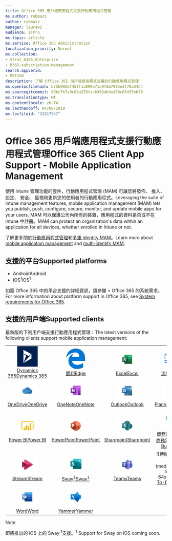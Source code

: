 ```yaml
---
title: Office 365 用戶端應用程式支援行動應用程式管理
ms.author: robmazz
author: robmazz
manager: laurawi
audience: ITPro
ms.topic: article
ms.service: Office 365 Administration
localization_priority: Normal
ms.collection:
- Strat_O365_Enterprise
- M365-subscription-management
search.appverid:
- MET150
description: 了解 Office 365 用戶端應用程式支援的行動應用程式管理
ms.openlocfilehash: b75b992bf45ff1a899e71a9f6b7903e3f78a34d4
ms.sourcegitcommit: 80bc767a9c88a259facb3894b9a168c85d35eb70
ms.translationtype: MT
ms.contentlocale: zh-TW
ms.lasthandoff: 04/08/2019
ms.locfileid: "31517547"
---
```

# <a name="office-365-client-app-support---mobile-application-management"></a><span data-ttu-id="309cb-103">Office 365 用戶端應用程式支援行動應用程式管理</span><span class="sxs-lookup"><span data-stu-id="309cb-103">Office 365 Client App Support - Mobile Application Management</span></span>

<span data-ttu-id="309cb-104">使用 Intune 管理功能的套件，行動應用程式管理 (MAM) 可讓您將發佈、 推入、 設定、 安全、 監視和更新您的使用者的行動應用程式。</span><span class="sxs-lookup"><span data-stu-id="309cb-104">Leveraging the suite of Intune management features, mobile application management (MAM) lets you publish, push, configure, secure, monitor, and update mobile apps for your users.</span></span> <span data-ttu-id="309cb-105">MAM 可以保護公司內所有的裝置，應用程式的資料是否或不在 Intune 中註冊。</span><span class="sxs-lookup"><span data-stu-id="309cb-105">MAM can protect an organization's data within an application for all devices, whether enrolled in Intune or not.</span></span>

<span data-ttu-id="309cb-106">了解更多關於[行動應用程式管理](https://docs.microsoft.com/intune/mam-faq)和[多重 identity MAM](https://docs.microsoft.com/intune/app-protection-policy)。</span><span class="sxs-lookup"><span data-stu-id="309cb-106">Learn more about [mobile application management](https://docs.microsoft.com/intune/mam-faq) and [multi-identity MAM](https://docs.microsoft.com/intune/app-protection-policy).</span></span>

## <a name="supported-platforms"></a><span data-ttu-id="309cb-107">支援的平台</span><span class="sxs-lookup"><span data-stu-id="309cb-107">Supported platforms</span></span>

 - <span data-ttu-id="309cb-108">Android</span><span class="sxs-lookup"><span data-stu-id="309cb-108">Android</span></span>
 - <span data-ttu-id="309cb-109">iOS<sup>1</sup></span><span class="sxs-lookup"><span data-stu-id="309cb-109">iOS<sup>1</sup></span></span>

<span data-ttu-id="309cb-110">如需 Office 365 中的平台支援的詳細資訊，請參閱 < <b0>Office 365 的系統需求</b0>。</span><span class="sxs-lookup"><span data-stu-id="309cb-110">For more information about platform support in Office 365, see [System requirements for Office 365](https://products.office.com/office-system-requirements).</span></span>

## <a name="supported-clients"></a><span data-ttu-id="309cb-111">支援的用戶端</span><span class="sxs-lookup"><span data-stu-id="309cb-111">Supported clients</span></span>

<span data-ttu-id="309cb-112">最新版的下列用戶端支援行動應用程式管理：</span><span class="sxs-lookup"><span data-stu-id="309cb-112">The latest versions of the following clients support mobile application management:</span></span>

| | | | | | |
|:---:|:---:|:---:|:---:|:---:|:---:|
| ![Dynamics 365 圖示](media/o365-dynamics365-64x64.png) <br> [<span data-ttu-id="309cb-114">Dynamics 365</span><span class="sxs-lookup"><span data-stu-id="309cb-114">Dynamics 365</span></span>](https://dynamics.microsoft.com) | ![Edge 圖示](media/o365-edge-64x64.png) <br> [<span data-ttu-id="309cb-116">銳利</span><span class="sxs-lookup"><span data-stu-id="309cb-116">Edge</span></span>](https://www.microsoft.com/windows/microsoft-edge) | ![Excel 圖示](media/o365-excel-64x64.png) <br> [<span data-ttu-id="309cb-118">Excel</span><span class="sxs-lookup"><span data-stu-id="309cb-118">Excel</span></span>](https://products.office.com/excel) | ![流程圖示](media/o365-flow-64x64.png) <br> [<span data-ttu-id="309cb-120">流程</span><span class="sxs-lookup"><span data-stu-id="309cb-120">Flow</span></span>](https://flow.microsoft.com) | ![Kaizala 圖示](media/o365-kaizala-64x64.png) <br> [<span data-ttu-id="309cb-122">Kaizala</span><span class="sxs-lookup"><span data-stu-id="309cb-122">Kaizala</span></span>](https://products.office.com/en/business/microsoft-kaizala) 
| ![OneDrive 商務圖示](media/o365-OneDrive-64x64.png) <br> [<span data-ttu-id="309cb-124">OneDrive</span><span class="sxs-lookup"><span data-stu-id="309cb-124">OneDrive</span></span>](https://products.office.com/onedrive-for-business/online-cloud-storage) | ![OneNote 圖示](media/o365-OneNote-64x64.png) <br> [<span data-ttu-id="309cb-126">OneNote</span><span class="sxs-lookup"><span data-stu-id="309cb-126">OneNote</span></span>](https://products.office.com/onenote) | ![Outlook 圖示](media/o365-outlook-64x64.png) <br> [<span data-ttu-id="309cb-128">Outlook</span><span class="sxs-lookup"><span data-stu-id="309cb-128">Outlook</span></span>](https://products.office.com/outlook) | ![規劃圖示](media/o365-planner-64x64.png) <br> [<span data-ttu-id="309cb-130">Planner</span><span class="sxs-lookup"><span data-stu-id="309cb-130">Planner</span></span>](https://products.office.com/business/task-management-software) | ![PowerApps 圖示](media/o365-powerapps-64x64.png) <br> [<span data-ttu-id="309cb-132">PowerApps</span><span class="sxs-lookup"><span data-stu-id="309cb-132">PowerApps</span></span> ](https://powerapps.microsoft.com) 
| ![PowerBI 圖示](media/o365-powerbi-64x64.png) <br> [<span data-ttu-id="309cb-134">Power BI</span><span class="sxs-lookup"><span data-stu-id="309cb-134">Power BI</span></span>](https://powerbi.microsoft.com) | ![PowerPoint 圖示](media/o365-powerpoint-64x64.png) <br> [<span data-ttu-id="309cb-136">PowerPoint</span><span class="sxs-lookup"><span data-stu-id="309cb-136">PowerPoint</span></span>](https://products.office.com/powerpoint) | ![SharePoint 圖示](media/o365-sharepoint-64x64.png) <br> [<span data-ttu-id="309cb-138">Sharepoint</span><span class="sxs-lookup"><span data-stu-id="309cb-138">Sharepoint</span></span>](https://products.office.com/sharepoint) | ![Skype 商務圖示](media/o365-skypeforbusiness-64x64.png) <br> [<span data-ttu-id="309cb-140">商務用 Skype<br>商務</span><span class="sxs-lookup"><span data-stu-id="309cb-140">Skype for <br> Business</span></span>](https://www.skype.com/business/) | ![StaffHub 圖示](media/o365-staffhub-64x64.png) <br> [<span data-ttu-id="309cb-142">StaffHub</span><span class="sxs-lookup"><span data-stu-id="309cb-142">StaffHub</span></span>](https://products.office.com/microsoft-staffhub/staff-scheduling-software) 
| ![資料流圖示](media/o365-stream-64x64.png) <br> [<span data-ttu-id="309cb-144">Stream</span><span class="sxs-lookup"><span data-stu-id="309cb-144">Stream</span></span>](https://stream.microsoft.com) | ![Sway 圖示](media/o365-sway-64x64.png) <br> [<span data-ttu-id="309cb-146">Sway<sup>1</sup></span><span class="sxs-lookup"><span data-stu-id="309cb-146">Sway<sup>1</sup></span></span>](https://sway.com) | ![Teams 圖示](media/o365-teams-64x64.png) <br> [<span data-ttu-id="309cb-148">Teams</span><span class="sxs-lookup"><span data-stu-id="309cb-148">Teams</span></span>](https://products.office.com/microsoft-teams/group-chat-software) | ![待辦事項] 圖示](media/o365-todo-64x64.png) <br> [<span data-ttu-id="309cb-150">To-Do</span><span class="sxs-lookup"><span data-stu-id="309cb-150">To-Do</span></span>](https://todo.microsoft.com) | ![Visio 圖示](media/o365-visio-64x64.png) <br> [<span data-ttu-id="309cb-152">Visio</span><span class="sxs-lookup"><span data-stu-id="309cb-152">Visio</span></span>](https://products.office.com/visio/flowchart-software) 
| ![Word 圖示](media/o365-word-64x64.png) <br> [<span data-ttu-id="309cb-154">Word</span><span class="sxs-lookup"><span data-stu-id="309cb-154">Word</span></span>](https://products.office.com/word) | ![Yammer 圖示](media/o365-yammer-64x64.png) <br> [<span data-ttu-id="309cb-156">Yammer</span><span class="sxs-lookup"><span data-stu-id="309cb-156">Yammer</span></span>](https://products.office.com/yammer/yammer-overview)

> [!NOTE]
> <span data-ttu-id="309cb-157">即將推出的 iOS 上的 Sway <sup>1</sup>支援。</span><span class="sxs-lookup"><span data-stu-id="309cb-157"><sup>1</sup> Support for Sway on iOS coming soon.</span></span>